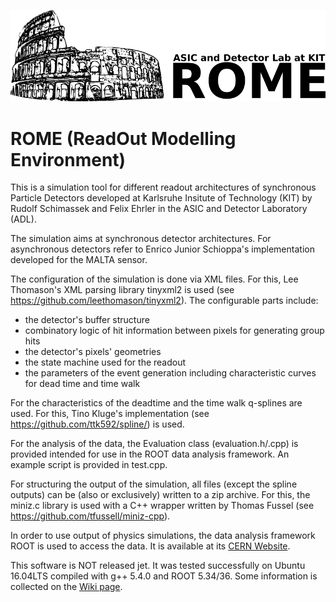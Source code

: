 ![ROME Logo](https://github.com/RSKIT/Readout_Simulation/blob/master/Logo_6.png)

# ROME (ReadOut Modelling Environment)

This is a simulation tool for different readout architectures of synchronous Particle Detectors developed at Karlsruhe Insitute of Technology (KIT) by Rudolf Schimassek and Felix Ehrler in the ASIC and Detector Laboratory (ADL).

The simulation aims at synchronous detector architectures. For asynchronous detectors refer to Enrico Junior Schioppa's implementation developed for the MALTA sensor.

The configuration of the simulation is done via XML files. For this, Lee Thomason's XML parsing library tinyxml2 is used (see https://github.com/leethomason/tinyxml2).
The configurable parts include:
* the detector's buffer structure
* combinatory logic of hit information between pixels for generating group hits
* the detector's pixels' geometries
* the state machine used for the readout
* the parameters of the event generation including characteristic curves for dead time and time walk

For the characteristics of the deadtime and the time walk q-splines are used. For this, Tino Kluge's implementation (see https://github.com/ttk592/spline/) is used.

For the analysis of the data, the Evaluation class (evaluation.h/.cpp) is provided intended for use in the ROOT data analysis framework.
An example script is provided in test.cpp.

For structuring the output of the simulation, all files (except the spline outputs) can be (also or exclusively) written to a zip archive. For this, the miniz.c library is used with a C++ wrapper written by Thomas Fussel (see https://github.com/tfussell/miniz-cpp).

In order to use output of physics simulations, the data analysis framework ROOT is used to access the data. It is available at its [CERN Website](https://root.cern.ch).

This software is NOT released jet. It was tested successfully on Ubuntu 16.04LTS compiled with g++ 5.4.0 and ROOT 5.34/36. Some information is collected on the [Wiki page](https://github.com/RSKIT/Readout_Simulation/wiki).